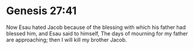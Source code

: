 # Genesis 27:41

Now Esau hated Jacob because of the blessing with which his father had blessed him, and Esau said to himself, The days of mourning for my father are approaching; then I will kill my brother Jacob.
